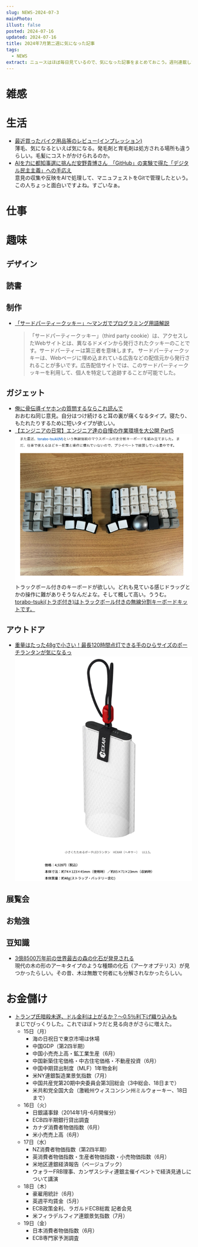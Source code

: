 ```yaml
---
slug: NEWS-2024-07-3
mainPhoto: 
illust: false
posted: 2024-07-16
updated: 2024-07-16
title: 2024年7月第二週に気になった記事
tags:
  - NEWS
extract: ニュースはほぼ毎日見ているので、気になった記事をまとめておこう。週刊連載したい。
---
```


# 雑感

# 生活

- [最近買ったバイク用品等のレビュー(インプレッション)](https://kojintekibikematomeblog.com/archives/%e6%9c%80%e8%bf%91%e8%b2%b7%e3%81%a3%e3%81%9f%e3%83%90%e3%82%a4%e3%82%af%e7%94%a8%e5%93%81%e7%ad%89%e3%81%ae%e3%83%ac%e3%83%93%e3%83%a5%e3%83%bc%e3%82%a4%e3%83%b3%e3%83%97%e3%83%ac.html)  
  薄毛、気になるといえば気になる。発毛剤と育毛剤は処方される場所も違うらしい。毛髪にコストがかけられるのか。
- [AIを力に都知事選に挑んだ安野貴博さん　「GitHub」の実験で得た「デジタル民主主義」への手応え](https://www.tokyo-np.co.jp/article/340005)  
  意見の収集や反映をAIで処理して、マニュフェストをGitで管理したという。この人ちょっと面白いですよね。すごいなぁ。

# 仕事

# 趣味

## デザイン
## 読書

## 制作

- [「サードパーティークッキー」～マンガでプログラミング用語解説](https://codezine.jp/article/detail/19498?p=5)  
  > 「サードパーティークッキー」（third party cookie）は、アクセスしたWebサイトとは、異なるドメインから発行されたクッキーのことです。サードパーティーは第三者を意味します。  サードパーティークッキーは、Webページに埋め込まれている広告などの配信元から発行されることが多いです。広告配信サイトでは、このサードパーティークッキーを利用して、個人を特定して追跡することが可能でした。

## ガジェット

- [俺に骨伝導イヤホンの質問するならこれ読んで](https://honeshabri.hatenablog.com/entry/bone-conduction)  
  おおむね同じ意見。自分はつけ続けると耳の裏が痛くなるタイプ。寝たり、もたれたりするために短いタイプが欲しい。
- [【エンジニアの日常】エンジニア達の自慢の作業環境を大公開 Part5](https://tech.findy.co.jp/entry/2024/07/16/083000)  
  ![良い感じのトラックボール付きキーボード（無線！）](../../images/news/2024-07-16-NEWS/01.png)
  トラックボール付きのキーボードが欲しい。どれも見ている感じドラッグとかの操作に難がありそうなんだよな。そして概して高い。ううむ。  
  [torabo-tsuki(トラボ付き)はトラックボール付きの無線分割キーボードキットです。](https://github.com/sekigon-gonnoc/torabo-tsuki?tab=readme-ov-file)
## アウトドア
- [重量はたった48gで小さい！最長120時間点灯できる手のひらサイズのポーチランタンが気になるっ](https://www.bepal.net/archives/443516)  
  ![ちょとええやん](../../images/news/2024-07-16-NEWS/02.png)

## 展覧会

## お勉強

## 豆知識

- [3億8500万年前の世界最古の森の化石が発見される](https://karapaia.com/archives/52328571.html)  
  現代の木の形のアーキタイプのような種類の化石（アーケオプテリス）が見つかったらしい。その昔、木は無敵で何者にも分解されなかったらしい。

# お金儲け

- [トランプ氏暗殺未遂、ドル金利は上がるか？～0.5％利下げ織り込みも](http://hiroko.yutaka-shoji.co.jp/2024/07/05.html)  
  まじでびっくりした。これでほぼトラだと見る向きがさらに増えた。
  - 15日（月）
    - 海の日祝日で東京市場は休場
    - 中国GDP（第2四半期）
    - 中国小売売上高・鉱工業生産（6月）
    - 中国新築住宅価格・中古住宅価格・不動産投資（6月）
    - 中国中期貸出制度（MLF）1年物金利
    - 米NY連銀製造業景気指数（7月）
    - 中国共産党第20期中央委員会第3回総会（3中総会、18日まで）
    - 米共和党全国大会（激戦州ウィスコンシン州ミルウォーキー、18日まで）
  - 16日（火）
    - 日銀議事録（2014年1月-6月開催分）
    - ECB四半期銀行貸出調査
    - カナダ消費者物価指数（6月）
    - 米小売売上高（6月）
  - 17日（水）
    - NZ消費者物価指数（第2四半期）
    - 英消費者物価指数・生産者物価指数・小売物価指数（6月）
    - 米地区連銀経済報告（ベージュブック）
    - ウォラーFRB理事、カンザスシティ連銀主催イベントで経済見通しについて講演
  - 18日（木）
    - 豪雇用統計（6月）
    - 英週平均賃金（5月）
    - ECB政策金利、ラガルドECB総裁 記者会見
    - 米フィラデルフィア連銀景気指数（7月）
  - 19日（金）
    - 日本消費者物価指数（6月）
    - ECB専門家予測調査